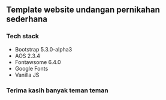 ## Template website undangan pernikahan sederhana


### Tech stack
- Bootstrap 5.3.0-alpha3
- AOS 2.3.4
- Fontawsome 6.4.0
- Google Fonts
- Vanilla JS

### Terima kasih banyak teman teman
